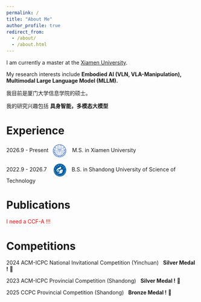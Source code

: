 ```yaml
---
permalink: /
title: "About Me"
author_profile: true
redirect_from: 
  - /about/
  - /about.html
---
```


I am currently a master at the [Xiamen University](https://informatics.xmu.edu.cn/). 

My research interests include **Embodied AI (VLN, VLA-Manipulation), Multimodal Large Language Model (MLLM).**

我目前是厦门大学信息学院的硕士。

我的研究兴趣包括 **具身智能，多模态大模型**

Experience
======
2026.9 - Present&nbsp;&nbsp;&nbsp;<img src="https://github.com/jasonwang7703/jasonwang7703.github.io/blob/master/_pages/2021010906351482.png?raw=true" alt="图标" width="7%" style="vertical-align: middle;">&nbsp;&nbsp;&nbsp;&nbsp;M.S. in Xiamen University 

2022.9 - 2026.7&nbsp;&nbsp;&nbsp;&nbsp;<img src="https://github.com/jasonwang7703/jasonwang7703.github.io/blob/master/_pages/005Wv2zUly8gdilf28d6fj30ro0ro75r.jpg?raw=true" alt="图标" width="7.6%" style="vertical-align: middle;">&nbsp;&nbsp;&nbsp;B.S. in Shandong University of Science of Technology


Publications
======

<span style="color:red;">I need a CCF-A !!!</span>

Competitions
======
2024 ACM-ICPC National Invitational Competition (Yinchuan) &nbsp;&nbsp;**Silver Medal !** 🥈

2023 ACM-ICPC Provincial Competition (Shandong) &nbsp;&nbsp;**Silver Medal !** 🥈

2025 CCPC Provincial Competition (Shandong) &nbsp;&nbsp;**Bronze Medal !** 🥉
